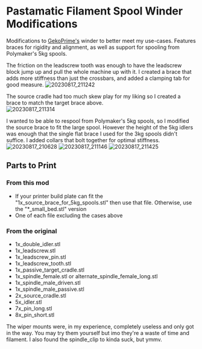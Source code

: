 # Pastamatic Filament Spool Winder Modifications
Modifications to [GekoPrime's](https://www.printables.com/@GekoPrime) winder to better meet my use-cases. Features braces for rigidity and alignment, as well as support for spooling from Polymaker's 5kg spools.

The friction on the leadscrew tooth was enough to have the leadscrew block jump up and pull the whole machine up with it. I created a brace that adds more stiffness than just the crossbars, and added a clamping tab for good measure. 
![20230817_211242](https://github.com/Blargedy/Pastamatic-Filament-Spool-Winder-Modifications/assets/25805271/26c2326a-4afc-4b9f-a107-ab067e391790)

The source cradle had too much skew play for my liking so I created a brace to match the target brace above.  
![20230817_211314](https://github.com/Blargedy/Pastamatic-Filament-Spool-Winder-Modifications/assets/25805271/f928e3ae-3d9c-4fe7-9714-1ff721eb10cb)

I wanted to be able to respool from Polymaker's 5kg spools, so I modified the source brace to fit the large spool. However the height of the 5kg idlers was enough that the single flat brace I used for the 3kg spools didn't suffice. I added collars that bolt together for optimal stiffness. 
![20230817_210628](https://github.com/Blargedy/Pastamatic-Filament-Spool-Winder-Modifications/assets/25805271/04e3668d-20a9-45b6-88a7-e70526963457)
![20230817_211146](https://github.com/Blargedy/Pastamatic-Filament-Spool-Winder-Modifications/assets/25805271/b59cbf07-9ac4-4586-ac8e-7e6f7c8ad499)
![20230817_211425](https://github.com/Blargedy/Pastamatic-Filament-Spool-Winder-Modifications/assets/25805271/9ad774e3-8044-477a-b44d-376d83898fad)

## Parts to Print
### From this mod
* If your printer build plate can fit the "1x_source_brace_for_5kg_spools.stl" then use that file. Otherwise, use the "*_small_bed.stl" version
* One of each file excluding the cases above

### From the original
* 1x_double_idler.stl
* 1x_leadscrew.stl
* 1x_leadscrew_pin.stl
* 1x_leadscrew_tooth.stl
* 1x_passive_target_cradle.stl
* 1x_spindle_female.stl or alternate_spindle_female_long.stl
* 1x_spindle_male_driven.stl
* 1x_spindle_male_passive.stl
* 2x_source_cradle.stl
* 5x_idler.stl
* 7x_pin_long.stl
* 8x_pin_short.stl
  
The wiper mounts were, in my experience, completely useless and only got in the way. You may try them yourself but imo they're a waste of time and filament. I also found the spindle_clip to kinda suck, but ymmv.
